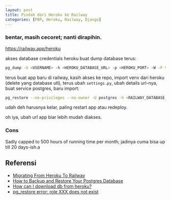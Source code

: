 ```yaml
---
layout: post
title: Pindah dari Heroku ke Railway
categories: [PBP, Heroku, Railway, Django]
---
```


### bentar, masih cecoret; nanti dirapihin.

<https://railway.app/heroku>

akses database credentials heroku buat dump database terus:

```bash
pg_dump -U <USERNAME> -h <HEROKU_DATABASE_URL> -p <HEROKU_PORT> -W -F t <DATABASE_NAME> > heroku_dump
```

terus buat app baru di railway, kasih akses ke repo, import venv dari heroku (delete yang database utl), terus ubah `settings.py`, ubah details url-nya, buat service postgres, baru import:

```bash
pg_restore --no-privileges --no-owner -U postgres -h <RAILWAY_DATABASE_URL> -p <RAILWAY_PORT> -W -F t -d railway heroku_dump
```

udah deh harusnya kelar, paling restart app atau redeploy.

oh iya, ubah url app biar lebih mudah diakses.

### Cons

Sadly capped to 500 hours of running time per month; jadinya cuma bisa up till 20 days-ish.a

## Referensi

- [Migrating From Heroku To Railway](https://blog.railway.app/p/railway-heroku-rails)
- [How to Backup and Restore Your Postgres Database](https://blog.railway.app/p/postgre-backup)
- [How can I download db from heroku?](https://stackoverflow.com/questions/17022571/how-can-i-download-db-from-heroku)
- [pg_restore error: role XXX does not exist](https://stackoverflow.com/questions/37271402/pg-restore-error-role-xxx-does-not-exist)